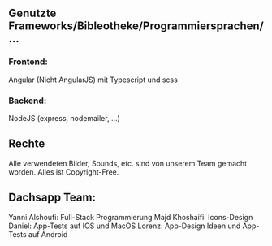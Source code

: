 ## Genutzte Frameworks/Bibleotheke/Programmiersprachen/...

### Frontend:

Angular (Nicht AngularJS) mit Typescript und scss

### Backend:

NodeJS (express, nodemailer, ...)

## Rechte

Alle verwendeten Bilder, Sounds, etc. sind von unserem Team gemacht worden. Alles ist Copyright-Free.

## Dachsapp Team:

Yanni Alshoufi: Full-Stack Programmierung
Majd Khoshaifi: Icons-Design
Daniel: App-Tests auf IOS und MacOS
Lorenz: App-Design Ideen und App-Tests auf Android
